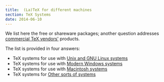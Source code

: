 ```yaml
---
title:  (La)TeX for different machines
section: TeX Systems
date: 2014-06-10
---
```


We list here the free or shareware packages;
  another question addresses
  [commercial TeX vendors'](FAQ-commercial.md) products.

The list is provided in four answers:
  

-  TeX systems for use with
    [Unix and GNU Linux systems](FAQ-sysunix.md)
-  TeX systems for use with 
    [Modern Windows systems](FAQ-syswin32.md)
-  TeX systems for use with 
    [Macintosh systems](FAQ-sysmac.md)
-  TeX systems for 
    [Other sorts of systems](FAQ-sysother.md)

